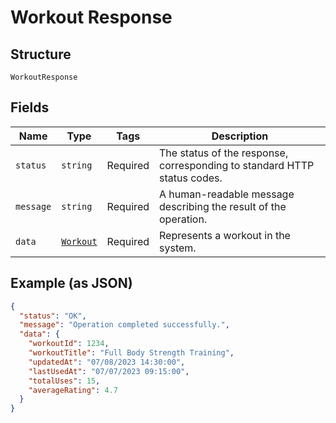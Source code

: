 
# Workout Response

## Structure

`WorkoutResponse`

## Fields

| Name | Type | Tags | Description |
|  --- | --- | --- | --- |
| `status` | `string` | Required | The status of the response, corresponding to standard HTTP status codes. |
| `message` | `string` | Required | A human-readable message describing the result of the operation. |
| `data` | [`Workout`](../../doc/models/workout.md) | Required | Represents a workout in the system. |

## Example (as JSON)

```json
{
  "status": "OK",
  "message": "Operation completed successfully.",
  "data": {
    "workoutId": 1234,
    "workoutTitle": "Full Body Strength Training",
    "updatedAt": "07/08/2023 14:30:00",
    "lastUsedAt": "07/07/2023 09:15:00",
    "totalUses": 15,
    "averageRating": 4.7
  }
}
```

